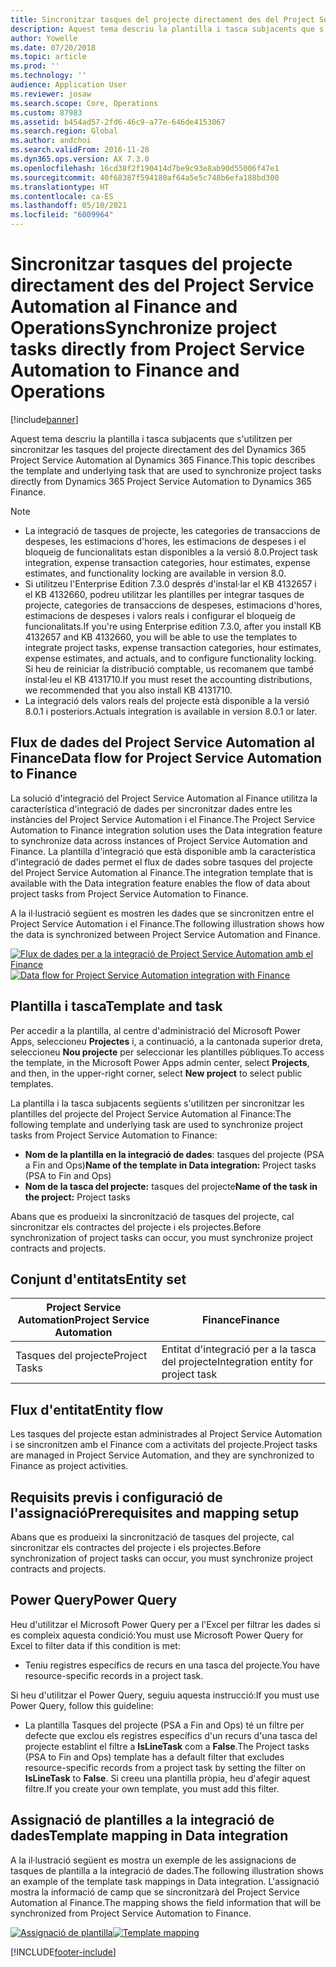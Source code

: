 ```yaml
---
title: Sincronitzar tasques del projecte directament des del Project Service Automation al Finance and Operations
description: Aquest tema descriu la plantilla i tasca subjacents que s'utilitzen per sincronitzar les tasques del projecte directament des del Microsoft Dynamics 365 Project Service Automation al Dynamics 365 Finance.
author: Yowelle
ms.date: 07/20/2018
ms.topic: article
ms.prod: ''
ms.technology: ''
audience: Application User
ms.reviewer: josaw
ms.search.scope: Core, Operations
ms.custom: 87983
ms.assetid: b454ad57-2fd6-46c9-a77e-646de4153067
ms.search.region: Global
ms.author: andchoi
ms.search.validFrom: 2016-11-28
ms.dyn365.ops.version: AX 7.3.0
ms.openlocfilehash: 16cd38f2f190414d7be9c93e8ab90d55006f47e1
ms.sourcegitcommit: 40f68387f594180af64a5e5c748b6efa188bd300
ms.translationtype: HT
ms.contentlocale: ca-ES
ms.lasthandoff: 05/10/2021
ms.locfileid: "6009964"
---
```

# <a name="synchronize-project-tasks-directly-from-project-service-automation-to-finance-and-operations"></a><span data-ttu-id="a52c9-103">Sincronitzar tasques del projecte directament des del Project Service Automation al Finance and Operations</span><span class="sxs-lookup"><span data-stu-id="a52c9-103">Synchronize project tasks directly from Project Service Automation to Finance and Operations</span></span>

[!include[banner](../includes/banner.md)]

<span data-ttu-id="a52c9-104">Aquest tema descriu la plantilla i tasca subjacents que s'utilitzen per sincronitzar les tasques del projecte directament des del Dynamics 365 Project Service Automation al Dynamics 365 Finance.</span><span class="sxs-lookup"><span data-stu-id="a52c9-104">This topic describes the template and underlying task that are used to synchronize project tasks directly from Dynamics 365 Project Service Automation to Dynamics 365 Finance.</span></span>

> [!NOTE]
> - <span data-ttu-id="a52c9-105">La integració de tasques de projecte, les categories de transaccions de despeses, les estimacions d'hores, les estimacions de despeses i el bloqueig de funcionalitats estan disponibles a la versió 8.0.</span><span class="sxs-lookup"><span data-stu-id="a52c9-105">Project task integration, expense transaction categories, hour estimates, expense estimates, and functionality locking are available in version 8.0.</span></span>
> - <span data-ttu-id="a52c9-106">Si utilitzeu l'Enterprise Edition 7.3.0 després d'instal·lar el KB 4132657 i el KB 4132660, podreu utilitzar les plantilles per integrar tasques de projecte, categories de transaccions de despeses, estimacions d'hores, estimacions de despeses i valors reals i configurar el bloqueig de funcionalitats.</span><span class="sxs-lookup"><span data-stu-id="a52c9-106">If you're using Enterprise edition 7.3.0, after you install KB 4132657 and KB 4132660, you will be able to use the templates to integrate project tasks, expense transaction categories, hour estimates, expense estimates, and actuals, and to configure functionality locking.</span></span> <span data-ttu-id="a52c9-107">Si heu de reiniciar la distribució comptable, us recomanem que també instal·leu el KB 4131710.</span><span class="sxs-lookup"><span data-stu-id="a52c9-107">If you must reset the accounting distributions, we recommended that you also install KB 4131710.</span></span>
> - <span data-ttu-id="a52c9-108">La integració dels valors reals del projecte està disponible a la versió 8.0.1 i posteriors.</span><span class="sxs-lookup"><span data-stu-id="a52c9-108">Actuals integration is available in version 8.0.1 or later.</span></span>

## <a name="data-flow-for-project-service-automation-to-finance"></a><span data-ttu-id="a52c9-109">Flux de dades del Project Service Automation al Finance</span><span class="sxs-lookup"><span data-stu-id="a52c9-109">Data flow for Project Service Automation to Finance</span></span>

<span data-ttu-id="a52c9-110">La solució d'integració del Project Service Automation al Finance utilitza la característica d'integració de dades per sincronitzar dades entre les instàncies del Project Service Automation i el Finance.</span><span class="sxs-lookup"><span data-stu-id="a52c9-110">The Project Service Automation to Finance integration solution uses the Data integration feature to synchronize data across instances of Project Service Automation and Finance.</span></span> <span data-ttu-id="a52c9-111">La plantilla d'integració que està disponible amb la característica d'integració de dades permet el flux de dades sobre tasques del projecte del Project Service Automation al Finance.</span><span class="sxs-lookup"><span data-stu-id="a52c9-111">The integration template that is available with the Data integration feature enables the flow of data about project tasks from Project Service Automation to Finance.</span></span>

<span data-ttu-id="a52c9-112">A la il·lustració següent es mostren les dades que se sincronitzen entre el Project Service Automation i el Finance.</span><span class="sxs-lookup"><span data-stu-id="a52c9-112">The following illustration shows how the data is synchronized between Project Service Automation and Finance.</span></span>

<span data-ttu-id="a52c9-113">[![Flux de dades per a la integració de Project Service Automation amb el Finance](./media/ProjectTasksFlow.png)](./media/ProjectTasksFlow.png)</span><span class="sxs-lookup"><span data-stu-id="a52c9-113">[![Data flow for Project Service Automation integration with Finance](./media/ProjectTasksFlow.png)](./media/ProjectTasksFlow.png)</span></span>

## <a name="template-and-task"></a><span data-ttu-id="a52c9-114">Plantilla i tasca</span><span class="sxs-lookup"><span data-stu-id="a52c9-114">Template and task</span></span>

<span data-ttu-id="a52c9-115">Per accedir a la plantilla, al centre d'administració del Microsoft Power Apps, seleccioneu **Projectes** i, a continuació, a la cantonada superior dreta, seleccioneu **Nou projecte** per seleccionar les plantilles públiques.</span><span class="sxs-lookup"><span data-stu-id="a52c9-115">To access the template, in the Microsoft Power Apps admin center, select **Projects**, and then, in the upper-right corner, select **New project** to select public templates.</span></span>

<span data-ttu-id="a52c9-116">La plantilla i la tasca subjacents següents s'utilitzen per sincronitzar les plantilles del projecte del Project Service Automation al Finance:</span><span class="sxs-lookup"><span data-stu-id="a52c9-116">The following template and underlying task are used to synchronize project tasks from Project Service Automation to Finance:</span></span>

- <span data-ttu-id="a52c9-117">**Nom de la plantilla en la integració de dades**: tasques del projecte (PSA a Fin and Ops)</span><span class="sxs-lookup"><span data-stu-id="a52c9-117">**Name of the template in Data integration:** Project tasks (PSA to Fin and Ops)</span></span>
- <span data-ttu-id="a52c9-118">**Nom de la tasca del projecte:** tasques del projecte</span><span class="sxs-lookup"><span data-stu-id="a52c9-118">**Name of the task in the project:** Project tasks</span></span>

<span data-ttu-id="a52c9-119">Abans que es produeixi la sincronització de tasques del projecte, cal sincronitzar els contractes del projecte i els projectes.</span><span class="sxs-lookup"><span data-stu-id="a52c9-119">Before synchronization of project tasks can occur, you must synchronize project contracts and projects.</span></span>

## <a name="entity-set"></a><span data-ttu-id="a52c9-120">Conjunt d'entitats</span><span class="sxs-lookup"><span data-stu-id="a52c9-120">Entity set</span></span>

| <span data-ttu-id="a52c9-121">Project Service Automation</span><span class="sxs-lookup"><span data-stu-id="a52c9-121">Project Service Automation</span></span> | <span data-ttu-id="a52c9-122">Finance</span><span class="sxs-lookup"><span data-stu-id="a52c9-122">Finance</span></span>                             |
|----------------------------|-------------------------------------|
| <span data-ttu-id="a52c9-123">Tasques del projecte</span><span class="sxs-lookup"><span data-stu-id="a52c9-123">Project Tasks</span></span>              | <span data-ttu-id="a52c9-124">Entitat d'integració per a la tasca del projecte</span><span class="sxs-lookup"><span data-stu-id="a52c9-124">Integration entity for project task</span></span> |

## <a name="entity-flow"></a><span data-ttu-id="a52c9-125">Flux d'entitat</span><span class="sxs-lookup"><span data-stu-id="a52c9-125">Entity flow</span></span>

<span data-ttu-id="a52c9-126">Les tasques del projecte estan administrades al Project Service Automation i se sincronitzen amb el Finance com a activitats del projecte.</span><span class="sxs-lookup"><span data-stu-id="a52c9-126">Project tasks are managed in Project Service Automation, and they are synchronized to Finance as project activities.</span></span>

## <a name="prerequisites-and-mapping-setup"></a><span data-ttu-id="a52c9-127">Requisits previs i configuració de l'assignació</span><span class="sxs-lookup"><span data-stu-id="a52c9-127">Prerequisites and mapping setup</span></span>

<span data-ttu-id="a52c9-128">Abans que es produeixi la sincronització de tasques del projecte, cal sincronitzar els contractes del projecte i els projectes.</span><span class="sxs-lookup"><span data-stu-id="a52c9-128">Before synchronization of project tasks can occur, you must synchronize project contracts and projects.</span></span>

## <a name="power-query"></a><span data-ttu-id="a52c9-129">Power Query</span><span class="sxs-lookup"><span data-stu-id="a52c9-129">Power Query</span></span>

<span data-ttu-id="a52c9-130">Heu d'utilitzar el Microsoft Power Query per a l'Excel per filtrar les dades si es compleix aquesta condició:</span><span class="sxs-lookup"><span data-stu-id="a52c9-130">You must use Microsoft Power Query for Excel to filter data if this condition is met:</span></span>

- <span data-ttu-id="a52c9-131">Teniu registres específics de recurs en una tasca del projecte.</span><span class="sxs-lookup"><span data-stu-id="a52c9-131">You have resource-specific records in a project task.</span></span>

<span data-ttu-id="a52c9-132">Si heu d'utilitzar el Power Query, seguiu aquesta instrucció:</span><span class="sxs-lookup"><span data-stu-id="a52c9-132">If you must use Power Query, follow this guideline:</span></span>

- <span data-ttu-id="a52c9-133">La plantilla Tasques del projecte (PSA a Fin and Ops) té un filtre per defecte que exclou els registres específics d'un recurs d'una tasca del projecte establint el filtre a **IsLineTask** com a **False**.</span><span class="sxs-lookup"><span data-stu-id="a52c9-133">The Project tasks (PSA to Fin and Ops) template has a default filter that excludes resource-specific records from a project task by setting the filter on **IsLineTask** to **False**.</span></span> <span data-ttu-id="a52c9-134">Si creeu una plantilla pròpia, heu d'afegir aquest filtre.</span><span class="sxs-lookup"><span data-stu-id="a52c9-134">If you create your own template, you must add this filter.</span></span>

## <a name="template-mapping-in-data-integration"></a><span data-ttu-id="a52c9-135">Assignació de plantilles a la integració de dades</span><span class="sxs-lookup"><span data-stu-id="a52c9-135">Template mapping in Data integration</span></span>

<span data-ttu-id="a52c9-136">A la il·lustració següent es mostra un exemple de les assignacions de tasques de plantilla a la integració de dades.</span><span class="sxs-lookup"><span data-stu-id="a52c9-136">The following illustration shows an example of the template task mappings in Data integration.</span></span> <span data-ttu-id="a52c9-137">L'assignació mostra la informació de camp que se sincronitzarà del Project Service Automation al Finance.</span><span class="sxs-lookup"><span data-stu-id="a52c9-137">The mapping shows the field information that will be synchronized from Project Service Automation to Finance.</span></span>

<span data-ttu-id="a52c9-138">[![Assignació de plantilla](./media/ProjectTasksMapping.png)](./media/ProjectTasksMapping.png)</span><span class="sxs-lookup"><span data-stu-id="a52c9-138">[![Template mapping](./media/ProjectTasksMapping.png)](./media/ProjectTasksMapping.png)</span></span>


[!INCLUDE[footer-include](../includes/footer-banner.md)]
